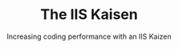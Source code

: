 ---
layout: post
title: The IIS Kaisen
subtitle: Increasing coding performance with an IIS Kaizen
tags: [iis, kaisen, applicatiom pool, recicle]
comments: true
---